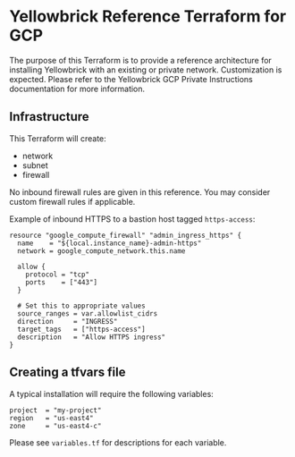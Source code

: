 # Yellowbrick Reference Terraform for GCP

The purpose of this Terraform is to provide a reference architecture for installing Yellowbrick with an existing or private network. Customization is expected. Please refer to the Yellowbrick GCP Private Instructions documentation for more information.

## Infrastructure

This Terraform will create:

- network
- subnet
- firewall

No inbound firewall rules are given in this reference. You may consider custom firewall rules if applicable.

Example of inbound HTTPS to a bastion host tagged `https-access`:

```hcl
resource "google_compute_firewall" "admin_ingress_https" {
  name    = "${local.instance_name}-admin-https"
  network = google_compute_network.this.name

  allow {
    protocol = "tcp"
    ports    = ["443"]
  }

  # Set this to appropriate values
  source_ranges = var.allowlist_cidrs
  direction     = "INGRESS"
  target_tags   = ["https-access"]
  description   = "Allow HTTPS ingress"
}
```

## Creating a tfvars file

A typical installation will require the following variables:

```
project  = "my-project"
region   = "us-east4"
zone     = "us-east4-c"
```

Please see `variables.tf` for descriptions for each variable.

